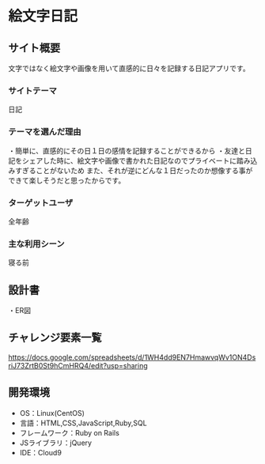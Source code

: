 # 絵文字日記

## サイト概要
文字ではなく絵文字や画像を用いて直感的に日々を記録する日記アプリです。

### サイトテーマ
日記

### テーマを選んだ理由
・簡単に、直感的にその日１日の感情を記録することができるから
・友達と日記をシェアした時に、絵文字や画像で書かれた日記なのでプライベートに踏み込みすぎることがないため
また、それが逆にどんな１日だったのか想像する事ができて楽しそうだと思ったからです。

### ターゲットユーザ
全年齢

### 主な利用シーン
寝る前

## 設計書
・ER図

## チャレンジ要素一覧
https://docs.google.com/spreadsheets/d/1WH4dd9EN7HmawvqWv1ON4DsriJ73ZrtB0St9hCmHRQ4/edit?usp=sharing

## 開発環境
- OS：Linux(CentOS)
- 言語：HTML,CSS,JavaScript,Ruby,SQL
- フレームワーク：Ruby on Rails
- JSライブラリ：jQuery
- IDE：Cloud9
